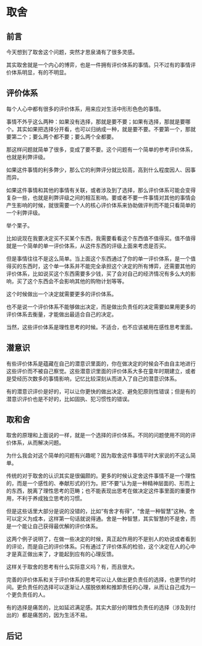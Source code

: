 # 取舍
## 前言

今天想到了取舍这个问题，突然才思泉涌有了很多灵感。

其实取舍就是一个内心的博弈，也是一件拥有评价体系的事情。只不过有的事情评价体系明显，有的不明显。

## 评价体系

每个人心中都有很多的评价体系，用来应对生活中形形色色的事情。

事情不外乎这么两种：如果没有选择，那就是要不要；如果有选择，那就是要哪个。其实如果把选择分开看，也可以归纳成一种，就是要不要。不要第一个，那就要第二个；要么两个都不要；要么两个全都要。

那这样问题就简单了很多，变成了要不要。这个问题有一个简单的参考评价体系，也就是利弊评级。

如果这件事情的利多弊少，那么它的利弊评分就比较高，高到什么程度因人、因事而异。

如果这件事情和其他的事情有关联，或者涉及到了选择，那么评价体系可能会变得复杂一些，也就是利弊评级之间的相互影响。要或者不要一件事情对其他的事情会产生影响的时候，就很需要一个人的核心评价体系来协助做评判而不能只看简单的一个利弊评级。

举个栗子。

比如说现在我要决定买不买某个东西，我需要看看这个东西值不值得买。值不值得就是一个简单的单一评价体系，从这件东西的评级上面来考虑是否买。

但是事情往往不是这么简单。当上面这个东西通过了你的单一评价体系，是一个值得买的东西时，这个单一体系并不能完全承担这个决定的所有博弈，还需要其他的评价体系，比如说买这个东西需要多少钱，买了会对自己的经济情况有多么大的影响，买了这个东西会不会影响其他的购物计划等等。

这个时候做出一个决定就需要更多的评价体系。

也不是说一个评价体系不能够做出决定，而是做出负责任的决定需要如果用更多的评价体系去衡量，才能做出最适合自己的决定。

当然，这些评价体系是理性思考的时候。不适合，也不应该被用在感性思考里面。

## 潜意识

有些评价体系是蕴藏在自己的潜意识里面的，你在做决定的时候会不由自主地进行这些评价而不被自己察觉。这些潜意识里面的评价体系大多在童年时期建立，或者是受经历次数多的事情影响，记忆比较深刻从而进入了自己的潜意识体系。

有的潜意识评价是好的，可以让你更快的做出决定、避免犯原则性错误；但是有的潜意识评价也是不好的，比如固执、犯习惯性的错误。

## 取和舍

取舍的原理和上面说的一样，就是一个选择的评价体系。不同的问题使用不同的评价体系，从而解决问题。

为什么我会对这个简单的问题有兴趣呢？因为取舍这件事情平时大家说的不这么简单。

传统的对于取舍的认识其实是很偏颇的。更多的时候认定舍这件事情不是一个理性的，而是一个感性的、奉献形式的行为。把“不要”认为是一种精神层面的、形而上的东西，脱离了理性思考的范畴；也不能表现出思考在做决定这件事里面的重要作用，不利于养成独立思考的习惯。

但是这些话里大部分是说的没错的，比如“有舍才有得”，“舍是一种智慧”这种。舍可以定义为成本，这样第一句话就说得通。舍是一种智慧，其实智慧的不是舍，而是一个能让自己获得最优解的评价体系。

这两个例子说明了，在做一些决定的时候，真正起作用的不是别人的劝说或者看到的评论，而是自己的评价体系。只有通过了评价体系的检验，这个决定在人的心中才是真正做出来了，才能起到应有的心理反馈。



这样关于取舍的思考有什么实际意义吗？有，而且很大。

完善的评价体系和关于评价体系的思考可以让人做出更负责任的选择，也更节约时间。更负责任的选择可以逐渐让人摆脱依赖和推卸责任的心理，从而让自己成为一个更负责任的人。

有的选择是痛苦的，比如延迟满足感。其实大部分的理性负责任的选择（涉及到付出的）都是痛苦的，因为生活不易。

## 后记